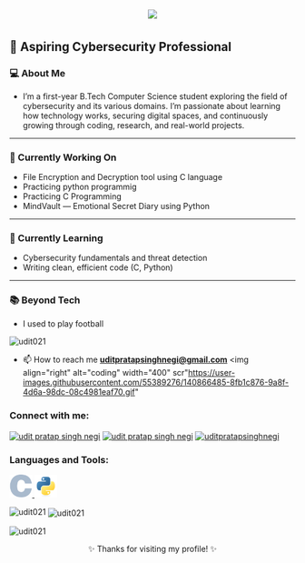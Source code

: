 <h1 align="center">
  <a href="https://git.io/typing-svg">
    <img src="https://readme-typing-svg.herokuapp.com?lines=Hey+there!+I'm+Udit.;&center=true&size=30">
  </a>
</h1>

## 🌼 Aspiring Cybersecurity Professional
### 💻 About Me
- I’m a first-year B.Tech Computer Science student exploring the field of cybersecurity and its various domains. I’m passionate about learning how technology works, securing digital spaces, and continuously growing through coding, research, and real-world projects.

---



### 🎯 Currently Working On
- File Encryption and Decryption tool using C language
- Practicing python programmig
- Practicing C Programming
- MindVault — Emotional Secret Diary using Python


---

### 🌱 Currently Learning

- Cybersecurity fundamentals and threat detection
- Writing clean, efficient code (C, Python)

---

### 📚 Beyond Tech

- I used to play football
<p align="left"> <img src="https://komarev.com/ghpvc/?username=udit021&label=Profile%20views&color=0e75b6&style=flat" alt="udit021" /> </p>

- 📫 How to reach me **uditpratapsinghnegi@gmail.com**
<img align="right" alt="coding" width="400" scr"https://user-images.githubusercontent.com/55389276/140866485-8fb1c876-9a8f-4d6a-98dc-08c4981eaf70.gif"
<h3 align="left">Connect with me:</h3>
<p align="left">
<a href="https://linkedin.com/in/udit pratap singh negi" target="blank"><img align="center" src="https://raw.githubusercontent.com/rahuldkjain/github-profile-readme-generator/master/src/images/icons/Social/linked-in-alt.svg" alt="udit pratap singh negi" height="30" width="40" /></a>
<a href="https://www.hackerrank.com/udit pratap singh negi" target="blank"><img align="center" src="https://raw.githubusercontent.com/rahuldkjain/github-profile-readme-generator/master/src/images/icons/Social/hackerrank.svg" alt="udit pratap singh negi" height="30" width="40" /></a>
<a href="https://www.leetcode.com/uditpratapsinghnegi" target="blank"><img align="center" src="https://raw.githubusercontent.com/rahuldkjain/github-profile-readme-generator/master/src/images/icons/Social/leet-code.svg" alt="uditpratapsinghnegi" height="30" width="40" /></a>
</p>

<h3 align="left">Languages and Tools:</h3>
<p align="left"> <a href="https://www.cprogramming.com/" target="_blank" rel="noreferrer"> <img src="https://raw.githubusercontent.com/devicons/devicon/master/icons/c/c-original.svg" alt="c" width="40" height="40"/> </a> <a href="https://www.python.org" target="_blank" rel="noreferrer"> <img src="https://raw.githubusercontent.com/devicons/devicon/master/icons/python/python-original.svg" alt="python" width="40" height="40"/> </a> </p>

<p><img align="left" src="https://github-readme-stats.vercel.app/api/top-langs?username=udit021&show_icons=true&locale=en&layout=compact" alt="udit021" /></p>

<p>&nbsp;<img align="center" src="https://github-readme-stats.vercel.app/api?username=udit021&show_icons=true&locale=en" alt="udit021" /></p>

<p><img align="center" src="https://github-readme-streak-stats.herokuapp.com/?user=udit021&" alt="udit021" /></p>
<!-- Footer note -->
<p align="center">✨ Thanks for visiting my profile! ✨</p>
